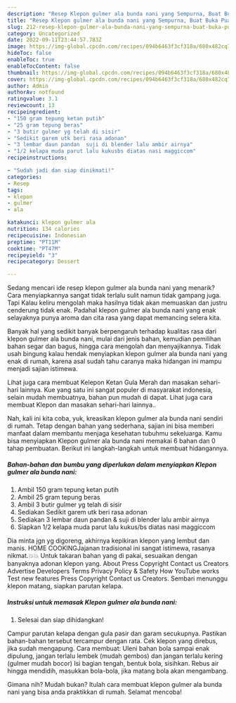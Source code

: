 ```yaml
---
description: "Resep Klepon gulmer ala bunda nani yang Sempurna, Buat Buka Puasa Sempurna"
title: "Resep Klepon gulmer ala bunda nani yang Sempurna, Buat Buka Puasa Sempurna"
slug: 212-resep-klepon-gulmer-ala-bunda-nani-yang-sempurna-buat-buka-puasa-sempurna
category: Uncategorized
date: 2022-09-11T23:44:57.783Z
image: https://img-global.cpcdn.com/recipes/094b6463f3cf318a/680x482cq70/klepon-gulmer-ala-bunda-nani-foto-resep-utama.jpg
hideToc: false
enableToc: true
enableTocContent: false
thumbnail: https://img-global.cpcdn.com/recipes/094b6463f3cf318a/680x482cq70/klepon-gulmer-ala-bunda-nani-foto-resep-utama.jpg
cover: https://img-global.cpcdn.com/recipes/094b6463f3cf318a/680x482cq70/klepon-gulmer-ala-bunda-nani-foto-resep-utama.jpg
author: Admin
authorAv: notfound
ratingvalue: 3.1
reviewcount: 13
recipeingredient:
- "150 gram tepung ketan putih"
- "25 gram tepung beras"
- "3 butir gulmer yg telah di sisir"
- "Sedikit garem utk beri rasa adonan"
- "3 lembar daun pandan  suji di blender lalu ambir airnya"
- "1/2 kelapa muda parut lalu kukusbs diatas nasi maggiccom"
recipeinstructions:

- "Sudah jadi dan siap dinikmati!"
categories:
- Resep
tags:
- klepon
- gulmer
- ala

katakunci: klepon gulmer ala 
nutrition: 134 calories
recipecuisine: Indonesian
preptime: "PT11M"
cooktime: "PT47M"
recipeyield: "3"
recipecategory: Dessert

---
```



Sedang mencari ide resep klepon gulmer ala bunda nani yang menarik? Cara menyiapkannya sangat tidak terlalu sulit namun tidak gampang juga. Tapi Kalau keliru mengolah maka hasilnya tidak akan memuaskan dan justru cenderung tidak enak. Padahal klepon gulmer ala bunda nani yang enak selayaknya punya aroma dan cita rasa yang dapat memancing selera kita.


Banyak hal yang sedikit banyak berpengaruh terhadap kualitas rasa dari klepon gulmer ala bunda nani, mulai dari jenis bahan, kemudian pemilihan bahan segar dan bagus, hingga cara mengolah dan menyajikannya. Tidak usah bingung kalau hendak menyiapkan klepon gulmer ala bunda nani yang enak di rumah, karena asal sudah tahu caranya maka hidangan ini mampu menjadi sajian istimewa.

Lihat juga cara membuat Kelepon Ketan Gula Merah dan masakan sehari-hari lainnya. Kue yang satu ini sangat populer di masyarakat indonesia, selain mudah membuatnya, bahan pun mudah di dapat. Lihat juga cara membuat Klepon dan masakan sehari-hari lainnya..


Nah, kali ini kita coba, yuk, kreasikan klepon gulmer ala bunda nani sendiri di rumah. Tetap dengan bahan yang sederhana, sajian ini bisa memberi manfaat dalam membantu menjaga kesehatan tubuhmu sekeluarga. Kamu bisa menyiapkan Klepon gulmer ala bunda nani memakai 6 bahan dan 0 tahap pembuatan. Berikut ini langkah-langkah untuk membuat hidangannya.

<!--inarticleads1-->

##### Bahan-bahan dan bumbu yang diperlukan dalam menyiapkan Klepon gulmer ala bunda nani:

1. Ambil 150 gram tepung ketan putih
1. Ambil 25 gram tepung beras
1. Ambil 3 butir gulmer yg telah di sisir
1. Sediakan Sedikit garem utk beri rasa adonan
1. Sediakan 3 lembar daun pandan &amp; suji di blender lalu ambir airnya
1. Siapkan 1/2 kelapa muda parut lalu kukus/bs diatas nasi maggiccom


Dia minta jgn yg digoreng, akhirnya kepikiran klepon yang lembut dan manis. HOME COOKINGJajanan tradisional ini sangat istimewa, rasanya nikmat.💥💥 Untuk takaran bahan yang di pakai, sesuaikan dengan banyaknya adonan klepon yang. About Press Copyright Contact us Creators Advertise Developers Terms Privacy Policy &amp; Safety How YouTube works Test new features Press Copyright Contact us Creators. Sembari menunggu klepon matang, siapkan parutan kelapa. 

<!--inarticleads2-->

##### Instruksi untuk memasak Klepon gulmer ala bunda nani:


1. Selesai dan siap dihidangkan!

Campur parutan kelapa dengan gula pasir dan garam secukupnya. Pastikan bahan-bahan tersebut tercampur dengan rata. Cek klepon yang direbus, jika sudah mengapung. Cara membuat: Uleni bahan bola sampai enak dipulung, jangan terlalu lembek (mudah gembos) dan jangan terlalu kering (gulmer mudah bocor) Isi bagian tengah, bentuk bola, sisihkan. Rebus air hingga mendidih, masukkan bola-bola, jika matang bola akan mengambang. 

Gimana nih? Mudah bukan? Itulah cara membuat klepon gulmer ala bunda nani yang bisa anda praktikkan di rumah. Selamat mencoba!
